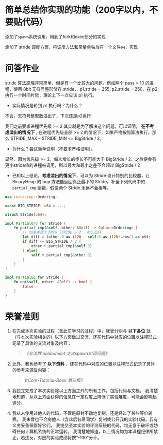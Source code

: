 # 简单总结你实现的功能（200字以内，不要贴代码）

添加了`spawn`系统调用，用到了fork和exec部分的实现

添加了 stride 调度方案，将调度方法和常量单独放在一个文件内，实现

# 问答作业

stride 算法原理非常简单，但是有一个比较大的问题。例如两个 pass = 10 的进程，使用 8bit 无符号整形储存 stride， p1.stride = 255, p2.stride = 250，在 p2 执行一个时间片后，理论上下一次应该 p1 执行。

- 实际情况是轮到 p1 执行吗？为什么？

不会，无符号整型数溢出了，下次还是p2执行

我们之前要求进程优先级 >= 2 其实就是为了解决这个问题。可以证明， **在不考虑溢出的情况下** , 在进程优先级全部 >= 2 的情况下，如果严格按照算法执行，那么 STRIDE_MAX – STRIDE_MIN <= BigStride / 2。

- 为什么？尝试简单说明（不要求严格证明）。

显然，因为优先级 >= 2，每次增长的步长不可能大于 BigStride / 2，之后便会有更小stride值的进程被调用，所以最大和最小之差不会超过  BigStride / 2

- 已知以上结论，**考虑溢出的情况下**，可以为 Stride 设计特别的比较器，让 BinaryHeap 的 pop 方法能返回真正最小的 Stride。补全下列代码中的 `partial_cmp` 函数，假设两个 Stride 永远不会相等。

```rust
use core::cmp::Ordering;

const BIG_STRIDE: u64 = ...;

struct Stride(u64);

impl PartialOrd for Stride {
    fn partial_cmp(&self, other: &Self) -> Option<Ordering> {
        // 如果差距大于BIG_STRIDE / 2 ，那么反转
        let diff = (other.0 as i128 - self.0 as i128).abs() as u64;
        if diff <= BIG_STRIDE / 2 {
            other.0.partial_cmp(&self.0)
        } else{
            self.0.partial_cmp(&other.0)
        }
    }
}

impl PartialEq for Stride {
    fn eq(&self, other: &Self) -> bool {
        false
    }
}
```

# 荣誉准则

1. 在完成本次实验的过程（含此前学习的过程）中，我曾分别与 **以下各位** 就（与本次实验相关的）以下方面做过交流，还在代码中对应的位置以注释形式记录了具体的交流对象及内容：

   > *《交流群 nomodeset 交流spawn实现问题》*

2. 此外，我也参考了 **以下资料** ，还在代码中对应的位置以注释形式记录了具体的参考来源及内容：

   > *《rCore-Tutorial-Book 第三版》*

3. 我独立完成了本次实验除以上方面之外的所有工作，包括代码与文档。 我清楚地知道，从以上方面获得的信息在一定程度上降低了实验难度，可能会影响起评分。

4. 我从未使用过他人的代码，不管是原封不动地复制，还是经过了某些等价转换。 我未曾也不会向他人（含此后各届同学）复制或公开我的实验代码，我有义务妥善保管好它们。 我提交至本实验的评测系统的代码，均无意于破坏或妨碍任何计算机系统的正常运转。 我清楚地知道，以上情况均为本课程纪律所禁止，若违反，对应的实验成绩将按“-100”分计。
